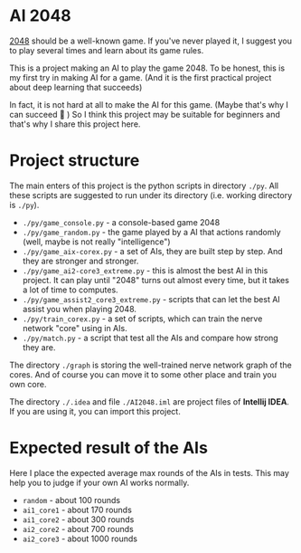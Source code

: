 
# AI 2048 #

[2048](https://gabrielecirulli.github.io/2048/) should be a well-known game. If you've never played it, I suggest you to play several times and learn about its game rules.

This is a project making an AI to play the game 2048. To be honest, this is my first try in making AI for a game. (And it is the first practical project about deep learning that succeeds) 

In fact, it is not hard at all to make the AI for this game. (Maybe that's why I can succeed 🙂 ) So I think this project may be suitable for beginners and that's why I share this project here.


# Project structure

The main enters of this project is the python scripts in directory `./py`. All these scripts are suggested to run under its directory (i.e. working directory is `./py`).
- `./py/game_console.py` - a console-based game 2048
- `./py/game_random.py` - the game played by a AI that actions randomly (well, maybe is not really "intelligence")
- `./py/game_aix-corex.py` - a set of AIs, they are built step by step. And they are stronger and stronger.
- `./py/game_ai2-core3_extreme.py` - this is almost the best AI in this project. It can play until "2048" turns out almost every time, but it takes a lot of time to computes.
- `./py/game_assist2_core3_extreme.py` - scripts that can let the best AI assist you when playing 2048.
- `./py/train_corex.py` - a set of scripts, which can train the nerve network "core" using in AIs.
- `./py/match.py` - a script that test all the AIs and compare how strong they are. 

The directory `./graph` is storing the well-trained nerve network graph of the cores. And of course you can move it to some other place and train you own core.

The directory `./.idea` and file `./AI2048.iml` are project files of **Intellij IDEA**. If you are using it, you can import this project.


# Expected result of the AIs
Here I place the expected average max rounds of the AIs in tests. This may help you to judge if your own AI works normally.
- `random` - about 100 rounds
- `ai1_core1` - about 170 rounds
- `ai1_core2` - about 300 rounds
- `ai2_core2` - about 700 rounds
- `ai2_core3` - about 1000 rounds
